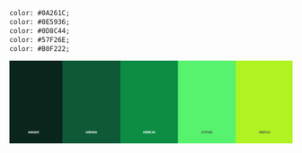 ```
color: #0A261C;
color: #0E5936;
color: #0D8C44;
color: #57F26E;
color: #B0F222;
```
![](ColorPalette.png)